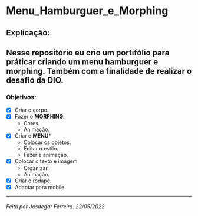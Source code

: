 #  Menu_Hamburguer_e_Morphing #
## Explicação: ##
 Nesse repositório eu crio um portifólio para práticar criando um menu hamburguer e morphing. Também com a finalidade de realizar o desafio da DIO. 
---
### Objetivos: 
* [x] Criar o corpo.
* [x] Fazer o **MORPHING**.
   * Cores.
   * Animação.
* [x] Criar o **MENU***
   * Colocar os objetos.
   * Editar o estilo.
   * Fazer a animação. 
* [x] Colocar o texto e imagem.
   * Organizar.
   * Animação.
* [x] Criar o rodapé.
* [x] Adaptar para mobile.

---

###### Feito por Josdegar Ferreira. 22/05/2022
